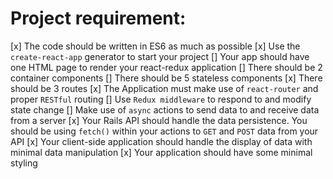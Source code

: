 # Project requirement:

[x] The code should be written in ES6 as much as possible
[x] Use the `create-react-app` generator to start your project
[] Your app should have one HTML page to render your react-redux application
    [] There should be 2 container components
    [] There should be 5 stateless components
    [x] There should be 3 routes
[x] The Application must make use of `react-router` and proper `RESTful` routing 
[] Use `Redux middleware` to respond to and modify state change
[] Make use of `async` actions to send data to and receive data from a server
[x] Your Rails API should handle the data persistence. You should be using `fetch()` within your actions to `GET` and `POST` data from your API
[x] Your client-side application should handle the display of data with minimal data manipulation
[x] Your application should have some minimal styling